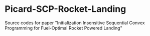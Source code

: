 # Picard-SCP-Rocket-Landing
Source codes for paper "Initialization Insensitive Sequential Convex Programming for Fuel-Optimal Rocket Powered Landing"
